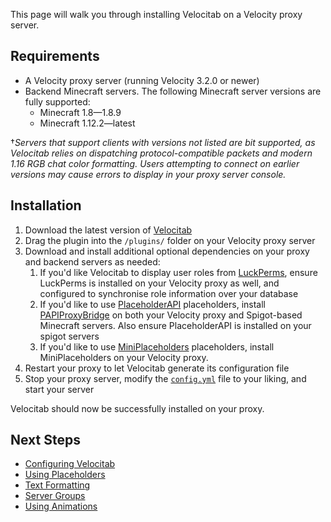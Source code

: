 This page will walk you through installing Velocitab on a Velocity proxy server.

## Requirements
* A Velocity proxy server (running Velocity 3.2.0 or newer)
* Backend Minecraft servers. The following Minecraft server versions are fully supported:
  - Minecraft 1.8&mdash;1.8.9
  - Minecraft 1.12.2&mdash;latest

&dagger;_Servers that support clients with versions not listed are bit supported, as Velocitab relies on dispatching protocol-compatible packets and modern 1.16 RGB chat color formatting. Users attempting to connect on earlier versions may cause errors to display in your proxy server console._

## Installation
1. Download the latest version of [Velocitab](https://modrinth.com/plugin/velocitab)
2. Drag the plugin into the `/plugins/` folder on your Velocity proxy server
3. Download and install additional optional dependencies on your proxy and backend servers as needed:
   1. If you'd like Velocitab to display user roles from [LuckPerms](https://luckperms.net/), ensure LuckPerms is installed on your Velocity proxy as well, and configured to synchronise role information over your database
   2. If you'd like to use [PlaceholderAPI](https://www.spigotmc.org/resources/placeholderapi.6245/) placeholders, install [PAPIProxyBridge](https://modrinth.com/plugin/papiproxybridge) on both your Velocity proxy and Spigot-based Minecraft servers. Also ensure PlaceholderAPI is installed on your spigot servers
   3. If you'd like to use [MiniPlaceholders](https://modrinth.com/plugin/miniplaceholders) placeholders, install MiniPlaceholders on your Velocity proxy.
4. Restart your proxy to let Velocitab generate its configuration file
5. Stop your proxy server, modify the [`config.yml`](config-file) file to your liking, and start your server

Velocitab should now be successfully installed on your proxy.

## Next Steps
* [Configuring Velocitab](config-file)
* [Using Placeholders](placeholders)
* [Text Formatting](formatting)
* [Server Groups](server-groups)
* [Using Animations](animations)
